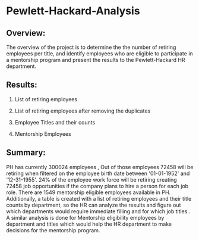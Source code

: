 # Pewlett-Hackard-Analysis
## Overview:

The overview of the project is to determine the the number of retiring employees per title, and identify employees who are eligible to participate in a mentorship program and present the results to the 
Pewlett-Hackard HR department.

## Results:

1) List of retiring employees

2) List of retiring employees after removing the duplicates

3) Employee Titles and their counts

4) Mentorship Employees

## Summary:

PH has currently 300024 employees , Out of those employees 72458 will be retiring  when filtered on the employee birth date between '01-01-1952' and '12-31-1955'. 
24% of the employee work force will be retiring creating 72458 job opportunities if the company plans to hire a person for each job role.
There are 1549 mentorship eligible employees available in PH.
Additionally, a table is created with a list of  retiring employees and their title counts by department, so the HR can analyze the results and figure out which departments
would require immediate filling and for which job titles.. A similar analysis is done for Mentorship eligibility employees by department and titles which would help the HR department to 
make decisions for the mentorship program.
